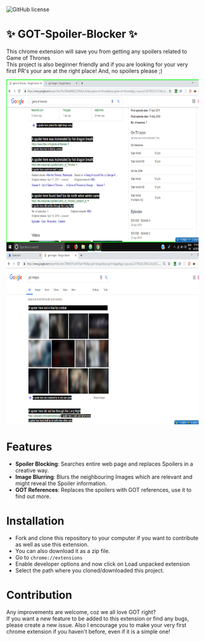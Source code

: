 ![GitHub license](https://img.shields.io/badge/GOT%20Spoiler%20Blocker-1.2-green.svg)
# :sparkles: GOT-Spoiler-Blocker :sparkles:
This chrome extension will save you from getting any spoilers related to Game of Thrones <br>
This project is also beginner friendly and if you are looking for your very first PR's your are at the right place!
And, no spoilers please ;)

<img src="demo1.png" height="450" width="800"> <br>
<img src="demo2.png" height="450" width="800">

# Features
- **Spoiler Blocking**: Searches entire web page and replaces Spoilers in a creative way.
- **Image Blurring**: Blurs the neighbouring Images which are relevant and might reveal the Spoiler information.
- **GOT References**: Replaces the spoilers with GOT references, use it to find out more.

# Installation
- Fork and clone this repository to your computer if you want to contribute as well as use this extension.
- You can also download it as a zip file.
- Go to `chrome://extensions`
- Enable developer options and now click on Load unpacked extension
- Select the path where you cloned/downloaded this project.

# Contribution
Any improvements are welcome, coz we all love GOT right? <br>
If you want a new feature to be added to this extension or find any bugs, please create a new issue.
Also I encourage you to make your very first chrome extension if you haven't before, even if it is a simple one!

